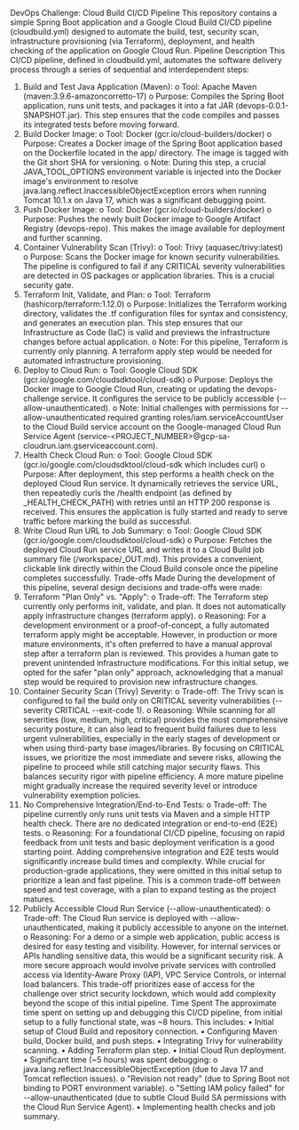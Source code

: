 DevOps Challenge: Cloud Build CI/CD Pipeline
This repository contains a simple Spring Boot application and a Google Cloud Build CI/CD pipeline (cloudbuild.yml) designed to automate the build, test, security scan, infrastructure provisioning (via Terraform), deployment, and health checking of the application on Google Cloud Run.
Pipeline Description
This CI/CD pipeline, defined in cloudbuild.yml, automates the software delivery process through a series of sequential and interdependent steps:
1.	Build and Test Java Application (Maven):
o	Tool: Apache Maven (maven:3.9.6-amazoncorretto-17)
o	Purpose: Compiles the Spring Boot application, runs unit tests, and packages it into a fat JAR (devops-0.0.1-SNAPSHOT.jar). This step ensures that the code compiles and passes its integrated tests before moving forward.
2.	Build Docker Image:
o	Tool: Docker (gcr.io/cloud-builders/docker)
o	Purpose: Creates a Docker image of the Spring Boot application based on the Dockerfile located in the app/ directory. The image is tagged with the Git short SHA for versioning.
o	Note: During this step, a crucial JAVA_TOOL_OPTIONS environment variable is injected into the Docker image's environment to resolve java.lang.reflect.InaccessibleObjectException errors when running Tomcat 10.1.x on Java 17, which was a significant debugging point.
3.	Push Docker Image:
o	Tool: Docker (gcr.io/cloud-builders/docker)
o	Purpose: Pushes the newly built Docker image to Google Artifact Registry (devops-repo). This makes the image available for deployment and further scanning.
4.	Container Vulnerability Scan (Trivy):
o	Tool: Trivy (aquasec/trivy:latest)
o	Purpose: Scans the Docker image for known security vulnerabilities. The pipeline is configured to fail if any CRITICAL severity vulnerabilities are detected in OS packages or application libraries. This is a crucial security gate.
5.	Terraform Init, Validate, and Plan:
o	Tool: Terraform (hashicorp/terraform:1.12.0)
o	Purpose: Initializes the Terraform working directory, validates the .tf configuration files for syntax and consistency, and generates an execution plan. This step ensures that our Infrastructure as Code (IaC) is valid and previews the infrastructure changes before actual application.
o	Note: For this pipeline, Terraform is currently only planning. A terraform apply step would be needed for automated infrastructure provisioning.
6.	Deploy to Cloud Run:
o	Tool: Google Cloud SDK (gcr.io/google.com/cloudsdktool/cloud-sdk)
o	Purpose: Deploys the Docker image to Google Cloud Run, creating or updating the devops-challenge service. It configures the service to be publicly accessible (--allow-unauthenticated).
o	Note: Initial challenges with permissions for --allow-unauthenticated required granting roles/iam.serviceAccountUser to the Cloud Build service account on the Google-managed Cloud Run Service Agent (service-<PROJECT_NUMBER>@gcp-sa-cloudrun.iam.gserviceaccount.com).
7.	Health Check Cloud Run:
o	Tool: Google Cloud SDK (gcr.io/google.com/cloudsdktool/cloud-sdk which includes curl)
o	Purpose: After deployment, this step performs a health check on the deployed Cloud Run service. It dynamically retrieves the service URL, then repeatedly curls the /health endpoint (as defined by _HEALTH_CHECK_PATH) with retries until an HTTP 200 response is received. This ensures the application is fully started and ready to serve traffic before marking the build as successful.
8.	Write Cloud Run URL to Job Summary:
o	Tool: Google Cloud SDK (gcr.io/google.com/cloudsdktool/cloud-sdk)
o	Purpose: Fetches the deployed Cloud Run service URL and writes it to a Cloud Build job summary file (/workspace/_OUT.md). This provides a convenient, clickable link directly within the Cloud Build console once the pipeline completes successfully.
Trade-offs Made
During the development of this pipeline, several design decisions and trade-offs were made:
1.	Terraform "Plan Only" vs. "Apply":
o	Trade-off: The Terraform step currently only performs init, validate, and plan. It does not automatically apply infrastructure changes (terraform apply).
o	Reasoning: For a development environment or a proof-of-concept, a fully automated terraform apply might be acceptable. However, in production or more mature environments, it's often preferred to have a manual approval step after a terraform plan is reviewed. This provides a human gate to prevent unintended infrastructure modifications. For this initial setup, we opted for the safer "plan only" approach, acknowledging that a manual step would be required to provision new infrastructure changes.
2.	Container Security Scan (Trivy) Severity:
o	Trade-off: The Trivy scan is configured to fail the build only on CRITICAL severity vulnerabilities (--severity CRITICAL --exit-code 1).
o	Reasoning: While scanning for all severities (low, medium, high, critical) provides the most comprehensive security posture, it can also lead to frequent build failures due to less urgent vulnerabilities, especially in the early stages of development or when using third-party base images/libraries. By focusing on CRITICAL issues, we prioritize the most immediate and severe risks, allowing the pipeline to proceed while still catching major security flaws. This balances security rigor with pipeline efficiency. A more mature pipeline might gradually increase the required severity level or introduce vulnerability exemption policies.
3.	No Comprehensive Integration/End-to-End Tests:
o	Trade-off: The pipeline currently only runs unit tests via Maven and a simple HTTP health check. There are no dedicated integration or end-to-end (E2E) tests.
o	Reasoning: For a foundational CI/CD pipeline, focusing on rapid feedback from unit tests and basic deployment verification is a good starting point. Adding comprehensive integration and E2E tests would significantly increase build times and complexity. While crucial for production-grade applications, they were omitted in this initial setup to prioritize a lean and fast pipeline. This is a common trade-off between speed and test coverage, with a plan to expand testing as the project matures.
4.	Publicly Accessible Cloud Run Service (--allow-unauthenticated):
o	Trade-off: The Cloud Run service is deployed with --allow-unauthenticated, making it publicly accessible to anyone on the internet.
o	Reasoning: For a demo or a simple web application, public access is desired for easy testing and visibility. However, for internal services or APIs handling sensitive data, this would be a significant security risk. A more secure approach would involve private services with controlled access via Identity-Aware Proxy (IAP), VPC Service Controls, or internal load balancers. This trade-off prioritizes ease of access for the challenge over strict security lockdown, which would add complexity beyond the scope of this initial pipeline.
Time Spent
The approximate time spent on setting up and debugging this CI/CD pipeline, from initial setup to a fully functional state, was ~8 hours.
This includes:
•	Initial setup of Cloud Build and repository connection.
•	Configuring Maven build, Docker build, and push steps.
•	Integrating Trivy for vulnerability scanning.
•	Adding Terraform plan step.
•	Initial Cloud Run deployment.
•	Significant time (~5 hours) was spent debugging:
o	java.lang.reflect.InaccessibleObjectException (due to Java 17 and Tomcat reflection issues).
o	"Revision not ready" (due to Spring Boot not binding to PORT environment variable).
o	"Setting IAM policy failed" for --allow-unauthenticated (due to subtle Cloud Build SA permissions with the Cloud Run Service Agent).
•	Implementing health checks and job summary.
